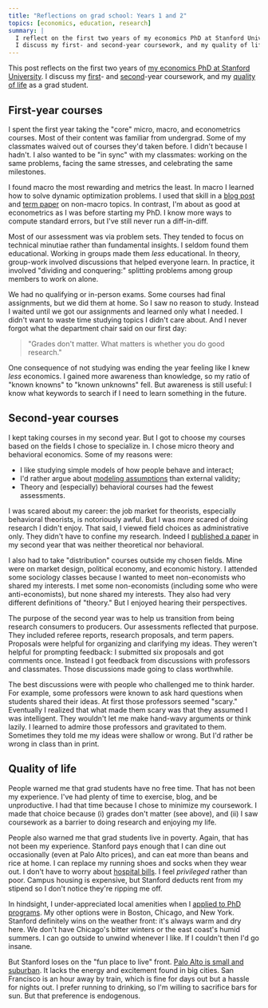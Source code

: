 ```yaml
---
title: "Reflections on grad school: Years 1 and 2"
topics: [economics, education, research]
summary: |
  I reflect on the first two years of my economics PhD at Stanford University.
  I discuss my first- and second-year coursework, and my quality of life as a grad student.
---
```


This post reflects on the first two years of [my economics PhD at Stanford University](/blog/stanford/).
I discuss my [first](#first-year-courses)- and [second](#second-year-courses)-year coursework, and my [quality of life](#quality-of-life) as a grad student.

## First-year courses

I spent the first year taking the "core" micro, macro, and econometrics courses.
Most of their content was familiar from undergrad.
Some of my classmates waived out of courses they'd taken before.
I didn't because I hadn't.
I also wanted to be "in sync" with my classmates: working on the same problems, facing the same stresses, and celebrating the same milestones.

I found macro the most rewarding and metrics the least.
In macro I learned how to solve dynamic optimization problems.
I used that skill in a [blog post](/blog/rationalizing-negative-splits/) and [term paper](/research/D2.pdf) on non-macro topics.
In contrast, I'm about as good at econometrics as I was before starting my PhD.
I know more ways to compute standard errors, but I've still never run a diff-in-diff.

Most of our assessment was via problem sets.
They tended to focus on technical minutiae rather than fundamental insights.
I seldom found them educational.
Working in groups made them *less* educational.
In theory, group-work involved discussions that helped everyone learn.
In practice, it involved "dividing and conquering:" splitting problems among group members to work on alone.

We had no qualifying or in-person exams.
Some courses had final assignments, but we did them at home.
So I saw no reason to study.
Instead I waited until we got our assignments and learned only what I needed.
I didn't want to waste time studying topics I didn't care about.
And I never forgot what the department chair said on our first day:

> "Grades don't matter.
> What matters is whether you do good research."

One consequence of not studying was ending the year feeling like I knew *less* economics.
I gained more awareness than knowledge, so my ratio of "known knowns" to "known unknowns" fell.
But awareness is still useful: I know what keywords to search if I need to learn something in the future.

## Second-year courses

I kept taking courses in my second year.
But I got to choose my courses based on the fields I chose to specialize in.
I chose micro theory and behavioral economics.
Some of my reasons were:

* I like studying simple models of how people behave and interact;
* I'd rather argue about [modeling assumptions](/blog/judging-economic-models/) than external validity;
* Theory and (especially) behavioral courses had the fewest assessments.

I was scared about my career: the job market for theorists, especially behavioral theorists, is notoriously awful.
But I was *more* scared of doing research I didn't enjoy.
That said, I viewed field choices as administrative only.
They didn't have to confine my research.
Indeed I [published a paper](/blog/gender-sorting-economists/) in my second year that was neither theoretical nor behavioral.

I also had to take "distribution" courses outside my chosen fields.
Mine were on market design, political economy, and economic history.
I attended some sociology classes because I wanted to meet non-economists who shared my interests.
I met some non-economists (including some who were anti-economists), but none shared my interests.
They also had very different definitions of "theory."
But I enjoyed hearing their perspectives.

The purpose of the second year was to help us transition from being research consumers to producers.
Our assessments reflected that purpose.
They included referee reports, research proposals, and term papers.
Proposals were helpful for organizing and clarifying my ideas.
They weren't helpful for prompting feedback: I submitted six proposals and got comments once.
Instead I got feedback from discussions with professors and classmates.
Those discussions made going to class worthwhile.

The best discussions were with people who challenged me to think harder.
For example, some professors were known to ask hard questions when students shared their ideas.
At first those professors seemed "scary."
Eventually I realized that what made them scary was that they assumed I was intelligent.
They wouldn't let me make hand-wavy arguments or think lazily.
I learned to admire those professors and gravitated to them.
Sometimes they told me my ideas were shallow or wrong.
But I'd rather be wrong in class than in print.

## Quality of life

People warned me that grad students have no free time.
That has not been my experience.
I've had plenty of time to exercise, blog, and be unproductive.
I had that time because I chose to minimize my coursework.
I made that choice because (i) grades don't matter (see above), and (ii) I saw coursework as a barrier to doing research and enjoying my life.

People also warned me that grad students live in poverty.
Again, that has not been my experience.
Stanford pays enough that I can dine out occasionally (even at Palo Alto prices), and can eat more than beans and rice at home.
I can replace my running shoes and socks when they wear out.
I don't have to worry about [hospital bills](/blog/living-america/#healthcare).
I feel *privileged* rather than poor.
Campus housing is expensive, but Stanford deducts rent from my stipend so I don't notice they're ripping me off.

In hindsight, I under-appreciated local amenities when I [applied to PhD programs](/blog/applying-economics-phd-programs/).
My other options were in Boston, Chicago, and New York.
Stanford definitely wins on the weather front: it's always warm and dry here.
We don't have Chicago's bitter winters or the east coast's humid summers.
I can go outside to unwind whenever I like.
If I couldn't then I'd go insane.

But Stanford loses on the "fun place to live" front.
[Palo Alto is small and suburban](/blog/living-america/#its-always-sunny-in-palo-alto).
It lacks the energy and excitement found in big cities.
San Francisco is an hour away by train, which is fine for days out but a hassle for nights out.
I prefer running to drinking, so I'm willing to sacrifice bars for sun.
But that preference is endogenous.
